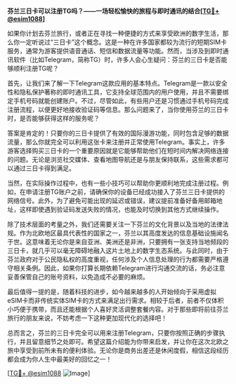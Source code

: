 **芬兰三日卡可以注册TG吗？——一场轻松愉快的旅程与即时通讯的结合[[TG💪+ @esim1088](https://t.me/s/esim1088)]**

如果你计划去芬兰旅行，或者正在寻找一种便捷的方式来享受欧洲的数字生活，那么你一定听说过“三日卡”这个概念。这是一种在许多国家都较为流行的短期SIM卡服务，通常为游客提供语音通话、短信和数据流量等功能。然而，当涉及到即时通讯软件（比如Telegram，简称TG）时，许多人会心生疑问：芬兰的三日卡是否能够顺利注册TG呢？

首先，让我们来了解一下Telegram这款应用的基本特点。Telegram是一款以安全性和隐私保护著称的即时通讯工具，它支持全球范围内的用户使用，并且不需要绑定手机号码就能创建账户。不过，尽管如此，有些用户还是习惯通过手机号码完成注册流程，以便更好地接收验证码等信息。那么问题来了，当你使用芬兰的三日卡时，是否能够获得这样的服务呢？

答案是肯定的！只要你的三日卡提供了有效的国际漫游功能，同时包含足够的数据流量，那么你就完全可以利用这张卡来注册并正常使用Telegram。事实上，许多游客选择购买三日卡的一个重要原因就是它能够帮助他们在短时间内解决网络连接的问题。无论是浏览社交媒体、查看地图导航还是与朋友保持联系，这些需求都可以通过三日卡得到满足。

当然，在实际操作过程中，也有一些小技巧可以帮助你更顺利地完成注册过程。例如，在申请注册TG账户之前，请确保你的设备已经成功接入了芬兰三日卡提供的网络信号。此外，为了避免可能出现的延迟或错误，建议提前准备好备用邮箱地址，这样即使遇到验证码发送失败的情况，也能及时切换到其他方式继续操作。

除了技术层面的考量之外，我们还需要关注一下芬兰的文化背景以及当地的法律法规。作为北欧地区最具代表性的国家之一，芬兰以其高度发达的信息基础设施闻名于世。这意味着无论你是来自亚洲、美洲还是非洲，只要拥有一张支持当地频段的三日卡，就几乎可以毫无障碍地融入这片土地上的数字生态系统。与此同时，由于芬兰政府对于公民隐私权的高度重视，任何涉及个人信息处理的行为都需要严格遵守相关条例。因此，如果你打算长期依赖Telegram进行沟通交流的话，务必注意妥善保管自己的账号资料，以免造成不必要的麻烦。

最后值得一提的是，随着科技的进步，如今越来越多的人开始倾向于采用虚拟eSIM卡而非传统实体SIM卡的方式来满足出行需求。相较于后者，前者不仅体积小巧便于携带，而且还能根据个人喜好灵活调整套餐内容。对于那些即将前往芬兰旅行的朋友来说，不妨考虑一下这种更加现代化的选择吧！

总而言之，芬兰的三日卡完全可以用来注册Telegram，只要你按照正确的步骤执行，并且留意细节之处即可。希望这篇介绍能为你带来启发，并让你在这次北欧之旅中享受到前所未有的便利体验。无论你是商务出差还是休闲度假，相信这段经历都会成为你人生中最美好的回忆之一！

[[TG💪+ @esim1088](https://t.me/s/esim1088) ![Image](https://i.postimg.cc/4NQfJmqS/Snipaste-2025-05-13-00-14-12.png)]